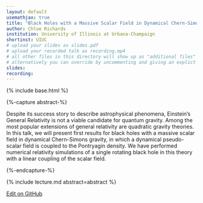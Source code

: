 ```yaml
---
layout: default
usemathjax: true
title: "Black Holes with a Massive Scalar Field in Dynamical Chern-Simons Gravity"
author: Chloe Richards
institution: University of Illinois at Urbana-Champaign
shortinst: UIUC
# upload your slides as slides.pdf
# upload your recorded talk as recording.mp4
# all other files in this directory will show up as "additional files"
# alternatively you can override by uncommenting and giving an explict URL:
slides: 
recording: 
---
```

{% include base.html %}

{%-capture abstract-%}

Despite its success story to describe astrophysical phenomena, Einstein’s General Relativity is not a viable candidate for quantum gravity. Among the most popular extensions of general relativity are quadratic gravity theories. In this talk, we will present first results for black holes with a massive scalar field in dynamical Chern-Simons gravity, in which a dynamical pseudo-scalar field is coupled to the Pontryagin density. We have performed numerical relativity simulations of a single rotating black hole in this theory with a linear coupling of the scalar field.

{%-endcapture-%}

<div class="col-xs-12" markdown="1">
{% include lecture.md abstract=abstract %}

[Edit on GitHub](https://github.com/EinsteinToolkit/et2021uiuc/edit/master/{{page.path}})
</div>
